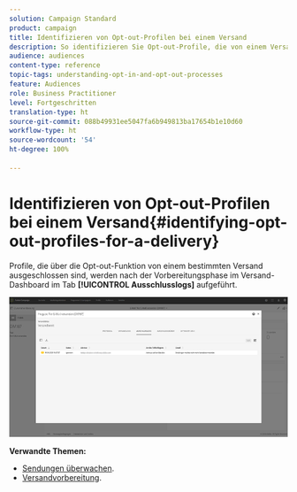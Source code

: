 ```yaml
---
solution: Campaign Standard
product: campaign
title: Identifizieren von Opt-out-Profilen bei einem Versand
description: So identifizieren Sie Opt-out-Profile, die von einem Versand ausgeschlossen sind.
audience: audiences
content-type: reference
topic-tags: understanding-opt-in-and-opt-out-processes
feature: Audiences
role: Business Practitioner
level: Fortgeschritten
translation-type: ht
source-git-commit: 088b49931ee5047fa6b949813ba17654b1e10d60
workflow-type: ht
source-wordcount: '54'
ht-degree: 100%

---
```



# Identifizieren von Opt-out-Profilen bei einem Versand{#identifying-opt-out-profiles-for-a-delivery}

Profile, die über die Opt-out-Funktion von einem bestimmten Versand ausgeschlossen sind, werden nach der Vorbereitungsphase im Versand-Dashboard im Tab **[!UICONTROL Ausschlusslogs]** aufgeführt.

![](assets/exclusion_blocklisting.png)

**Verwandte Themen:**

* [Sendungen überwachen](../../sending/using/monitoring-a-delivery.md#exclusion-logs).
* [Versandvorbereitung](../../sending/using/preparing-the-send.md).

